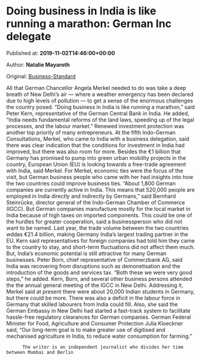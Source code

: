 
# Doing business in India is like running a marathon: German Inc delegate

Published at: **2019-11-02T14:46:00+00:00**

Author: **Natalie Mayaroth**

Original: [Business-Standard](https://www.business-standard.com/article/current-affairs/doing-business-in-india-is-like-running-a-marathon-german-inc-delegate-119110201009_1.html)

All that German Chancellor Angela Merkel needed to do was take a deep breath of New Delhi’s air — where a weather emergency has been declared due to high levels of pollution — to get a sense of the enormous challenges the country posed.
“Doing business in India is like running a marathon,” said Peter Kern, representative of the German Central Bank in India. He added, “India needs fundamental reforms of the land laws, speeding up of the legal processes, and the labour market.” Renewed investment protection was another top priority of many entrepreneurs.
At the fifth Indo-German Consultations, Merkel, who came to India with a business delegation, said there was clear indication that the conditions for investment in India had improved, but there was also room for more. Besides the €1 billion that Germany has promised to pump into green urban mobility projects in the country, European Union (EU) is looking towards a free-trade agreement with India, said Merkel.
For Merkel, economic ties were the focus of the visit, but German business people who came with her had insights into how the two countries could improve business ties.
“About 1,800 German companies are currently active in India. This means that 520,000 people are employed in India directly and indirectly by Germans,” said Bernhard Steinrücke, director general of the Indo-German Chamber of Commerce (IGCC).
But German companies manufacture mostly for the local market in India because of high taxes on imported components. This could be one of the hurdles for greater cooperation, said a businessperson who did not want to be named.
Last year, the trade volume between the two countries wddas €21.4 billion, making Germany India’s largest trading partner in the EU.
Kern said representatives for foreign companies had told him they came to the country to stay, and short-term fluctuations did not affect them much.
But, India’s economic potential is still attractive for many German businesses.
Peter Born, chief representative of Commerzbank AG, said India was recovering from disruptions such as demonetisation and the introduction of the goods and services tax. “Both these we were very good steps,” he added.
Kern, Born, and several other business persons attended the the annual general meeting of the IGCC in New Delhi.
Addressing it, Merkel said at present there were about 20,000 Indian students in Germany, but there could be more. There was also a deficit in the labour force in Germany that skilled labourers from India could fill.
Also, she said the German Embassy in New Delhi had started a fast-track system to facilitate hassle-free regulatory clearances for German companies.
German Federal Minister for Food, Agriculture and Consumer Protection Julia Kloeckner said, “Our long-term goal is to make greater use of digitised and mechanised agriculture in India, to reduce water consumption for farming.”

        
          The writer is an independent journalist who divides her time between Mumbai and Berlin
        
      
